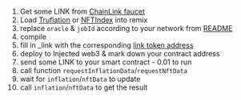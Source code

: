 1. Get some LINK from [ChainLink faucet](https://faucets.chain.link/)
2. Load [Truflation](https://remix.ethereum.org/#url=https://raw.githubusercontent.com/truflation/quickstart/main/TruflationTester.sol) or [NFTIndex](https://remix.ethereum.org/#url=https://raw.githubusercontent.com/truflation/quickstart/main/NFTIndexTester.sol)
   into remix
3. replace `oracle` & `jobId` according to your network from [README](https://github.com/truflation/quickstart/blob/main/README.md)
4. compile
5. fill in \_link with the corresponding [link token address](https://docs.chain.link/docs/link-token-contracts/)
6. deploy to Injected web3 & mark down your contract address
7. send some LINK to your smart contract - 0.01 to run
8. call function `requestInflationData`/`requestNftData`
9. wait for `inflation`/`nftData` to update
10. call `inflation`/`nftData` to get the result
